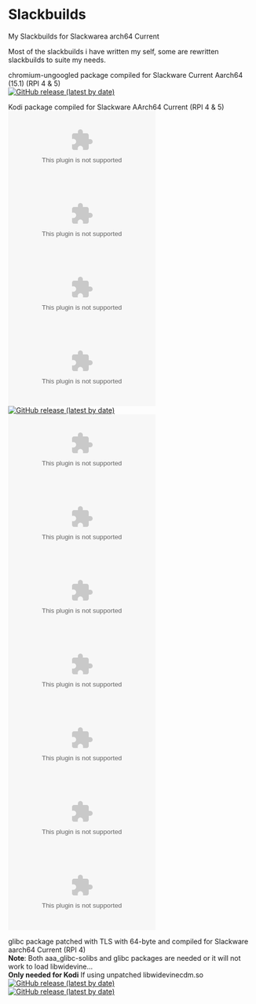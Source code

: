 # Slackbuilds
My Slackbuilds for Slackwarea arch64 Current

Most of the slackbuilds i have written my self, some are rewritten slackbuilds to suite my needs.

chromium-ungoogled package compiled for Slackware Current Aarch64 (15.1) (RPI 4 & 5)<br />
[![GitHub release (latest by date)](https://img.shields.io/github/downloads/mostman/Slackbuilds/137.0.7151.55/chromium-ungoogled-137.0.7151.55-aarch64-1SLse.txz?style=plastic)](https://github.com/mostman/Slackbuilds/releases/tag/137.0.7151.55/)  

Kodi package compiled for Slackware AArch64 Current (RPI 4 & 5)  
[![GitHub release (latest by date)](https://img.shields.io/github/downloads/mostman/Slackbuilds/21.2/kodi-21.2-aarch64-3_SLse.tgz?style=plastic)](https://github.com/mostman/Slackbuilds/releases/tag/21.2/)  
[![GitHub release (latest by date)](https://img.shields.io/github/downloads/mostman/Slackbuilds/21.2/kodi-addons-21.2-aarch64-1_SLse.tgz?style=plastic)](https://github.com/mostman/Slackbuilds/releases/tag/21.2/)   
[![GitHub release (latest by date)](https://img.shields.io/github/downloads/mostman/Slackbuilds/21.2/jdk-8u461-aarch64-1_SBo.tgz?style=plastic)](https://github.com/mostman/Slackbuilds/releases/tag/21.2/)    
[![GitHub release (latest by date)](https://img.shields.io/github/downloads/mostman/Slackbuilds/21.2/libcec-7.1.1-aarch64-1_SLse.tgz?style=plastic)](https://github.com/mostman/Slackbuilds/releases/tag/21.2/)   
[![GitHub release (latest by date)](https://img.shields.io/github/downloads/mostman/Slackbuilds/21.2/libmicrohttpd-1.0.1-aarch64-1alien.txz?style=plastic)](https://github.com/mostman/Slackbuilds/releases/tag/21.2/)  
[![GitHub release (latest by date)](https://img.shields.io/github/downloads/mostman/Slackbuilds/21.2/libnfs-6.0.2-aarch64-1_SLse.tgz?style=plastic)](https://github.com/mostman/Slackbuilds/releases/tag/21.2/)   
[![GitHub release (latest by date)](https://img.shields.io/github/downloads/mostman/Slackbuilds/21.2/libudfread-1.1.2-aarch64-1_SBo.tgz?style=plastic)](https://github.com/mostman/Slackbuilds/releases/tag/21.2/)   
[![GitHub release (latest by date)](https://img.shields.io/github/downloads/mostman/Slackbuilds/21.2/platform-2.1.0-aarch64-1_SLse.tgz?style=plastic)](https://github.com/mostman/Slackbuilds/releases/tag/21.2/)   
[![GitHub release (latest by date)](https://img.shields.io/github/downloads/mostman/Slackbuilds/21.2/pycryptodomex-3.22.0-aarch64-1_SLse.tgz?style=plastic)](https://github.com/mostman/Slackbuilds/releases/tag/21.2/)   
[![GitHub release (latest by date)](https://img.shields.io/github/downloads/mostman/Slackbuilds/21.2/rapidjson-1.1.0-aarch64-1alien.tgz?style=plastic)](https://github.com/mostman/Slackbuilds/releases/tag/21.2/)   
[![GitHub release (latest by date)](https://img.shields.io/github/downloads/mostman/Slackbuilds/21.2/tinyxml-2.6.2-aarch64-2_SLse.tgz?style=plastic)](https://github.com/mostman/Slackbuilds/releases/tag/21.2/)   
[![GitHub release (latest by date)](https://img.shields.io/github/downloads/mostman/Slackbuilds/21.2/tinyxml2-11.0.0-aarch64-1_SBo.tgz?style=plastic)](https://github.com/mostman/Slackbuilds/releases/tag/21.2/)   

glibc package patched with TLS with 64-byte and compiled for Slackware aarch64 Current (RPI 4)  
**Note**: Both aaa_glibc-solibs and glibc packages are needed or it will not work to load libwidevine...  
**Only needed for Kodi** If using unpatched libwidevinecdm.so  
[![GitHub release (latest by date)](https://img.shields.io/github/downloads/mostman/Slackbuilds/glibc-2.41/aaa_glibc-solibs-2.41-aarch64-1p1.txz?style=plastic)](https://github.com/mostman/Slackbuilds/releases/tag/glibc-2.41)  
[![GitHub release (latest by date)](https://img.shields.io/github/downloads/mostman/Slackbuilds/glibc-2.41/glibc-2.41-aarch64-1p1.txz?style=plastic)](https://github.com/mostman/Slackbuilds/releases/tag/glibc-2.41)  
